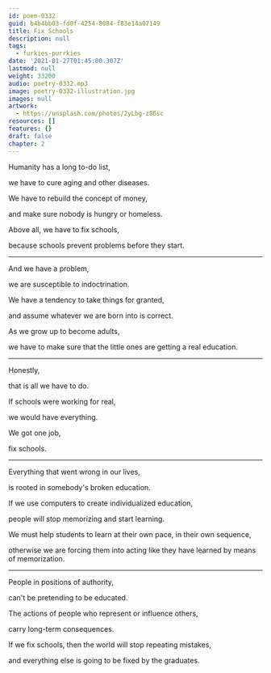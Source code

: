 ```yaml
---
id: poem-0332
guid: b4b4bb03-fd0f-4254-8084-f83e14a07149
title: Fix Schools
description: null
tags:
  - furkies-purrkies
date: '2021-01-27T01:45:00.307Z'
lastmod: null
weight: 33200
audio: poetry-0332.mp3
image: poetry-0332-illustration.jpg
images: null
artwork:
  - https://unsplash.com/photos/2yLbg-z86sc
resources: []
features: {}
draft: false
chapter: 2
---
```


Humanity has a long to-do list,

we have to cure aging and other diseases.

We have to rebuild the concept of money,

and make sure nobody is hungry or homeless.

Above all, we have to fix schools,

because schools prevent problems before they start.

---

And we have a problem,

we are susceptible to indoctrination.

We have a tendency to take things for granted,

and assume whatever we are born into is correct.

As we grow up to become adults,

we have to make sure that the little ones are getting a real education.

---

Honestly,

that is all we have to do.

If schools were working for real,

we would have everything.

We got one job,

fix schools.

---

Everything that went wrong in our lives,

is rooted in somebody's broken education.

If we use computers to create individualized education,

people will stop memorizing and start learning.

We must help students to learn at their own pace, in their own sequence,

otherwise we are forcing them into acting like they have learned by means of memorization.

---

People in positions of authority,

can't be pretending to be educated.

The actions of people who represent or influence others,

carry long-term consequences.

If we fix schools, then the world will stop repeating mistakes,

and everything else is going to be fixed by the graduates.
